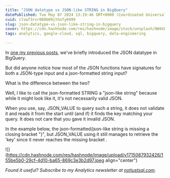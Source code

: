 ```yaml
---
title: "JSON datatype vs JSON-like STRING in BigQuery"
datePublished: Tue May 07 2024 13:19:46 GMT+0000 (Coordinated Universal Time)
cuid: clvwf3rsr000b09jthofy0499
slug: json-datatype-vs-json-like-string-in-bigquery
cover: https://cdn.hashnode.com/res/hashnode/image/stock/unsplash/0W4XLGITrHg/upload/f0b752b82d9f036b8d853963793ac1f6.jpeg
tags: analytics, google-cloud, sql, bigquery, data-engineering

---
```


In [one my previous posts](https://datawise.dev/the-json-datatype-in-bigquery), we've briefly introduced the JSON datatype in BigQuery.

But did anyone notice how most of the JSON functions have signatures for both a JSON-type input and a json-formatted string input?

What is the difference between the two?

Well, I like to call the json-formatted STRING a "json-like string" because while it might look like it, it's not necessarily valid JSON.

When you use, say, JSON\_VALUE to query such a string, it does not validate it and reads it from the start until (and if) it finds the key matching your query. It does not care that you gave it invalid JSON.

In the example below, the json-formatted/json-like string is missing a closing bracket "}", but JSON\_VALUE using it still manages to retrieve the 'key' since it never reaches the missing bracket .

![](https://cdn.hashnode.com/res/hashnode/image/upload/v1715087932426/155be5b0-29cf-4d10-ba65-869c3e3b2d97.jpeg align="center")

*Found it useful? Subscribe to my Analytics newsletter at* [*notjustsql.com*](http://notjustsql.com)*.*
